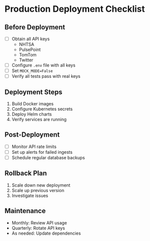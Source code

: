 # Production Deployment Checklist

## Before Deployment
- [ ] Obtain all API keys
  - NHTSA
  - PulsePoint
  - TomTom
  - Twitter
- [ ] Configure `.env` file with all keys
- [ ] Set `MOCK_MODE=False`
- [ ] Verify all tests pass with real keys

## Deployment Steps
1. Build Docker images
2. Configure Kubernetes secrets
3. Deploy Helm charts
4. Verify services are running

## Post-Deployment
- [ ] Monitor API rate limits
- [ ] Set up alerts for failed ingests
- [ ] Schedule regular database backups

## Rollback Plan
1. Scale down new deployment
2. Scale up previous version
3. Investigate issues

## Maintenance
- Monthly: Review API usage
- Quarterly: Rotate API keys
- As needed: Update dependencies
